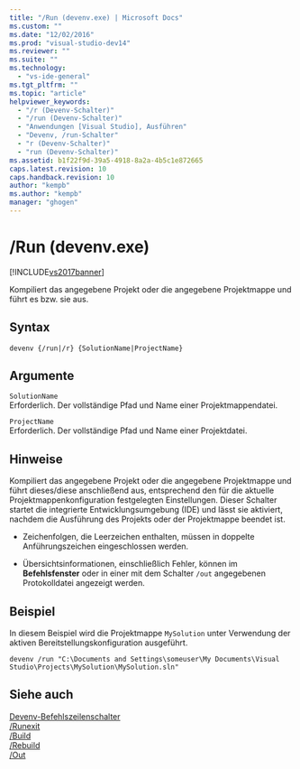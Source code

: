```yaml
---
title: "/Run (devenv.exe) | Microsoft Docs"
ms.custom: ""
ms.date: "12/02/2016"
ms.prod: "visual-studio-dev14"
ms.reviewer: ""
ms.suite: ""
ms.technology: 
  - "vs-ide-general"
ms.tgt_pltfrm: ""
ms.topic: "article"
helpviewer_keywords: 
  - "/r (Devenv-Schalter)"
  - "/run (Devenv-Schalter)"
  - "Anwendungen [Visual Studio], Ausführen"
  - "Devenv, /run-Schalter"
  - "r (Devenv-Schalter)"
  - "run (Devenv-Schalter)"
ms.assetid: b1f22f9d-39a5-4918-8a2a-4b5c1e872665
caps.latest.revision: 10
caps.handback.revision: 10
author: "kempb"
ms.author: "kempb"
manager: "ghogen"
---
```

# /Run (devenv.exe)
[!INCLUDE[vs2017banner](../../code-quality/includes/vs2017banner.md)]

Kompiliert das angegebene Projekt oder die angegebene Projektmappe und führt es bzw. sie aus.  
  
## Syntax  
  
```  
devenv {/run|/r} {SolutionName|ProjectName}  
```  
  
## Argumente  
 `SolutionName`  
 Erforderlich.  Der vollständige Pfad und Name einer Projektmappendatei.  
  
 `ProjectName`  
 Erforderlich.  Der vollständige Pfad und Name einer Projektdatei.  
  
## Hinweise  
 Kompiliert das angegebene Projekt oder die angegebene Projektmappe und führt dieses\/diese anschließend aus, entsprechend den für die aktuelle Projektmappenkonfiguration festgelegten Einstellungen.  Dieser Schalter startet die integrierte Entwicklungsumgebung \(IDE\) und lässt sie aktiviert, nachdem die Ausführung des Projekts oder der Projektmappe beendet ist.  
  
-   Zeichenfolgen, die Leerzeichen enthalten, müssen in doppelte Anführungszeichen eingeschlossen werden.  
  
-   Übersichtsinformationen, einschließlich Fehler, können im **Befehlsfenster** oder in einer mit dem Schalter `/out` angegebenen Protokolldatei angezeigt werden.  
  
## Beispiel  
 In diesem Beispiel wird die Projektmappe `MySolution` unter Verwendung der aktiven Bereitstellungskonfiguration ausgeführt.  
  
```  
devenv /run "C:\Documents and Settings\someuser\My Documents\Visual Studio\Projects\MySolution\MySolution.sln"  
```  
  
## Siehe auch  
 [Devenv\-Befehlszeilenschalter](../../ide/reference/devenv-command-line-switches.md)   
 [\/Runexit](../../ide/reference/runexit-devenv-exe.md)   
 [\/Build](../../ide/reference/build-devenv-exe.md)   
 [\/Rebuild](../../ide/reference/rebuild-devenv-exe.md)   
 [\/Out](../../ide/reference/out-devenv-exe.md)
